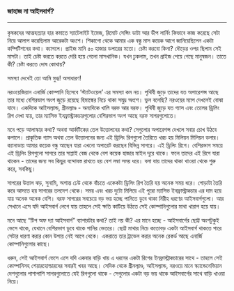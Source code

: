 ### জাহাজ না আইসবার্গ?

---

কৃষকদের আত্মহত্যার হার কমাতে স্যাটেলাইট ইমেজ, রিমোট সেন্সিং ডাটা আর ডীপ লার্নিং কিভাবে কাজ করেছে সেটা নিয়ে আলাপ করেছিলাম আরেকটা অংশে। শিকাগো থেকে আমার এক বন্ধু মাস কয়েক আগে জানিয়েছিলেন একটা কম্পিটিশনের কথা। ক্যাগলে। প্রাইজ মানি ৫০ হাজার ডলারের মতো। চেষ্টা করবো কিনা? দৌড়ের ওপর ছিলাম সেই মাসটা। তাই চেষ্টা করতে করতে দেরি হয়ে গেলো মাসখানিক। যখন ঢুকলাম, তখন প্রাইজ পেয়ে গেছে মানুষজন। তাতে কী? চেষ্টা করতে দোষ কোথায়?

সমস্যা দেখেই তো আমি মুগ্ধ! অসাধারণ!

নরওয়েজিয়ান এনার্জি কোম্পানি হিসেবে ‘স্ট্যাটওয়েল’ এর সমস্যা কম নয়। পৃথিবী জুড়ে তাদের যত অপারেশন্স আছে তার মধ্যে বেশিরভাগ অংশ জুড়ে রয়েছে হিমাঙ্কের নিচে থাকা সমুদ্র অংশে। ভুল বলেছি? নরওয়ের ম্যাপ দেখলেই বোঝা যাবে। একদিকে আইসল্যান্ড, গ্রীনল্যাণ্ড - অন্যদিকে খালি বরফ আর বরফ। পৃথিবী জুড়ে যত গ্যাস এবং তেলের ড্রিলিং রিগ দেখা যায়, তার ম্যাসিভ ইনফ্রাস্ট্রাকচারগুলোর বেশিরভাগ অংশ আছে বরফ সাগরগুলোতে।

মনে পড়ে আলাস্কার কথা? অথবা আর্কটিকের তেল উত্তোলনের কথা? সেগুলোর অপারেশন্স দেখলে সবার চোখ উঠবে কপালে। প্রাকৃতিক গ্যাস অথবা তেল উত্তোলনের জন্য এই ড্রিলিং রিগগুলো তৈরিতে খরচ হয় মিলিয়ন মিলিয়ন ডলার। ক্যানাডায় আমার কয়েক বন্ধু আছেন যারা এখনো অপারেট করছেন বিভিন্ন সাগরে। এই ড্রিলিং রিগে। বেশিরভাগ সময়ে এই ড্রিলিং রিগগুলো সাগরে তার সাপ্লাই বেজ থেকে বেশ কয়েক হাজার মাইল দূরে থাকে। ফলে তাদের এই রিগে যারা থাকেন - তাদের জন্য সব কিছুর বন্দোবস্ত রাখতে হয় বেশ লম্বা সময় ধরে। বলা যায় তাদের থাকা খাওয়া থেকে শুরু করে, সবকিছু।

সাগরের উত্তাল ঝড়, সুনামি, অশান্ত ঢেউ থেকে বাঁচতে একেকটা ড্রিলিং রিগ তৈরি হয় অনেক সময় ধরে। গোড়াটা তৈরি করে আসতে হয় সাগরের তলদেশ থেকে। সময় এবং খরচ দুটো মিলিয়ে এই পুরো ম্যাসিভ ইনফ্রাস্ট্রাকচার এর দাম হয়ে যায় অনেক অনেক বেশি। বরফ সাগরের সবচেয়ে বড় ভয় হচ্ছে পানিতে ডুবে থাকা নিরীহ ধরণের আইসবার্গগুলো। আর সেখানে এসে যদি আইসবার্গ লেগে যায় তাহলে সেই ক্ষতি কাটিয়ে উঠতে সেই কোম্পানিগুলোর মাথা খারাপ হয়ে যায়।

মনে আছে “টিপ অফ দ্যা আইসবার্গ” ব্যাপারটার কথা? তাই নয় কী? এর মানে হচ্ছে - আইসবার্গের ছোট্ট অংশটুকুই ভেসে থাকে, যেখানে বেশিরভাগ ডুবে থাকে পানির ভেতরে। ছোট্ট মাথার নিচে কতোবড় একটা আইসবার্গ থাকতে পারে সেটার ধারণা করার কোন উপায় নেই আগে থেকে। একরাতে তার ট্রাভেল করার অনেক রেকর্ড আছে এনার্জি কোম্পানিগুলোর কাছে। 

ধরুন, সেই আইসবার্গ ভেসে এসে যদি একবার বাড়ি খায় এ ধরনের একটা রিগের ইনফ্রাস্ট্রাকচারের সাথে - তাহলে সেই কোম্পানিসহ শেয়ারহোল্ডারদের সবারই খবর আছে। সেদিক থেকে গ্রীনল্যাণ্ড, আইসল্যান্ড, নরওয়ে মানে স্ক্যান্ডেনেভিয়ান দেশগুলোর পাশাপাশি সাগরগুলোতে যেই রিগগুলো থাকে - সেগুলোর একটা বড় ভয় থাকে আইসবার্গের সাথে বাড়ি খাওয়া নিয়ে।

